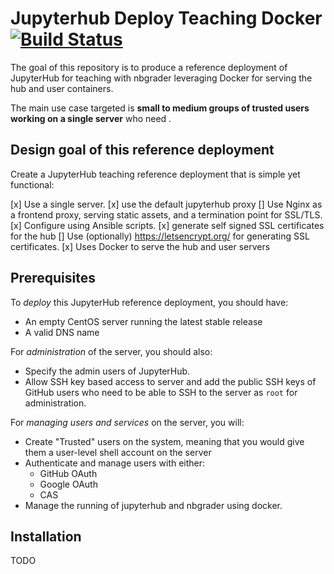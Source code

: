 # Jupyterhub Deploy Teaching Docker [![Build Status](https://cloud.drone.io/api/badges/rice-comp543/jupyterhub-deploy-teaching-docker/status.svg)](https://cloud.drone.io/rice-comp543/jupyterhub-deploy-teaching-docker)

The goal of this repository is to produce a reference deployment of JupyterHub
for teaching with nbgrader leveraging Docker for serving the hub and user
containers.

The main use case targeted is **small to medium groups of trusted users
working on a single server** who need .

## Design goal of this reference deployment

Create a JupyterHub teaching reference deployment that is simple yet
functional:

[x] Use a single server.
[x] use the default jupyterhub proxy
[] Use Nginx as a frontend proxy, serving static assets, and a termination
  point for SSL/TLS.
[x] Configure using Ansible scripts.
[x] generate self signed SSL certificates for the hub
[] Use (optionally) https://letsencrypt.org/ for generating SSL certificates.
[x] Uses Docker to serve the hub and user servers

## Prerequisites

To *deploy* this JupyterHub reference deployment, you should have:

- An empty CentOS server running the latest stable release
- A valid DNS name

For *administration* of the server, you should also:

- Specify the admin users of JupyterHub.
- Allow SSH key based access to server and add the public SSH keys of GitHub
  users who need to be able to SSH to the server as `root` for administration.

For *managing users and services* on the server, you will:

- Create "Trusted" users on the system, meaning that you would give them a
  user-level shell account on the server
- Authenticate and manage users with either:
  * GitHub OAuth
  * Google OAuth
  * CAS
- Manage the running of jupyterhub and nbgrader using docker.

## Installation

TODO

